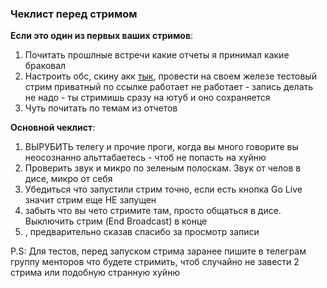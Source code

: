 ### Чеклист перед стримом

**Если это один из первых ваших стримов**:

1. Почитать прошлные встречи какие отчеты я принимал какие браковал
2. Настроить обс, скину акк [тык](t.me/csxghd), провести на своем железе тестовый стрим приватный
по ссылке работает не работает - запись делать не надо - ты стримишь сразу на ютуб и оно сохраняется
3. Чуть почитать по темам из отчетов

**Основной чеклист**:

1. ВЫРУБИТЬ телегу и прочие проги, когда вы много говорите вы неосознанно альттабаетесь - чтоб не попасть на хуйню
2. Проверить звук и микро по зеленым полоскам. Звук от челов в дисе, микро от себя
3. Убедиться что запустили стрим точно, если есть кнопка Go Live значит стрим еще НЕ запущен
4. забыть что вы чето стримите там, просто общаться в дисе. Выключить стрим (End Broadcast) в конце
5. , предварительно сказав спасибо за просмотр записи

P.S: Для тестов, перед запуском стрима заранее пишите в телеграм группу менторов что будете стримить, чтоб случайно не завести 2 стрима или подобную странную хуйню